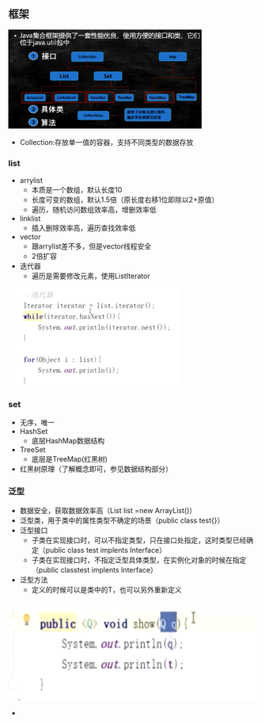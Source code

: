 ## 框架

<img src="https://raw.githubusercontent.com/zhouyubiu/gitnotes_images/master/gitnote/2020/04/05/1586098012825-1586098012856.png" weight=400 height=200/>


- Collection:存放单一值的容器，支持不同类型的数据存放

### list

- arrylist
  - 本质是一个数组，默认长度10
  - 长度可变的数组，默认1.5倍（原长度右移1位即除以2+原值）
  - 遍历，随机访问数组效率高，增删效率低
- linklist
  - 插入删除效率高，遍历查找效率低
- vector
  - 跟arrylist差不多，但是vector线程安全
  - 2倍扩容  
- 迭代器
  - 遍历是需要修改元素，使用ListIterator 
 
<img src="https://raw.githubusercontent.com/zhouyubiu/gitnotes_images/master/gitnote/2020/04/06/1586103093771-1586103093773.png" weight=400 height=200/>


### set
- 无序，唯一
- HashSet
  - 底层HashMap数据结构
- TreeSet
  - 底层是TreeMap(红黑树)
- 红黑树原理（了解概念即可，参见数据结构部分） 


### 泛型
- 数据安全，获取数据效率高（List <String> list =new ArrayList<String>()）
- 泛型类，用于类中的属性类型不确定的场景（public class test<A>{}）
- 泛型接口
  - 子类在实现接口时，可以不指定类型，只在接口处指定，这时类型已经确定（public class test implents Interface<String>）
  - 子类在实现接口时，不指定泛型具体类型，在实例化对象的时候在指定（public class<A>test implents Interface<A>）
- 泛型方法
  - 定义的时候可以是类中的T，也可以另外重新定义

<img src="https://raw.githubusercontent.com/zhouyubiu/gitnotes_images/master/gitnote/2020/04/06/1586180109698-1586180109734.png" weight=400 height=200/>

- 
